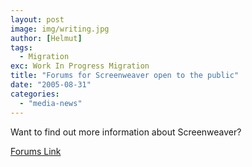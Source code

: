 ```yaml
---
layout: post
image: img/writing.jpg
author: [Helmut]
tags:
  - Migration
exc: Work In Progress Migration
title: "Forums for Screenweaver open to the public"
date: "2005-08-31"
categories: 
  - "media-news"
---
```


Want to find out more information about Screenweaver?

[Forums Link](http://www.vanrijkom.org/forums)
